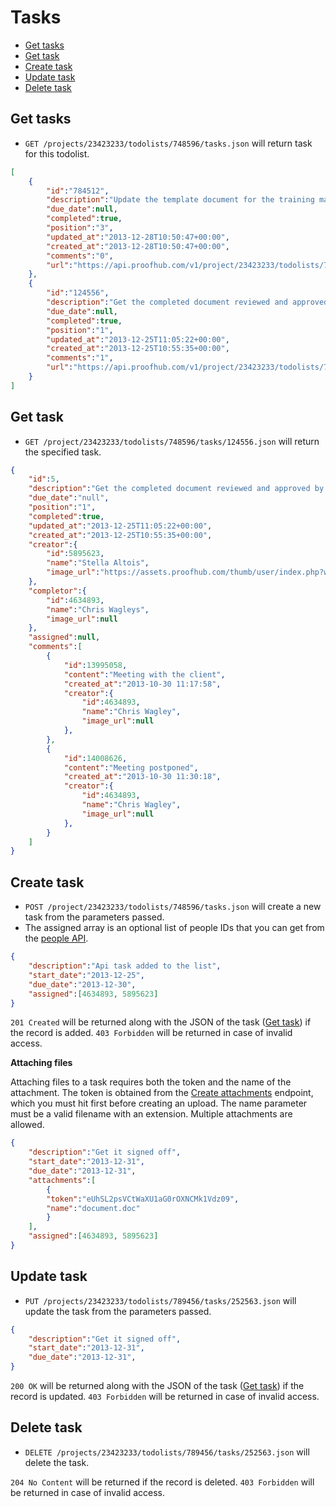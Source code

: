 Tasks
====================

* [Get tasks](#get-tasks)
* [Get task](#get-task)
* [Create task](#create-task)
* [Update task](#update-task)
* [Delete task](#delete-task)

Get tasks
----------------

* `GET /projects/23423233/todolists/748596/tasks.json` will return task for this todolist.

```json
[
	{
		"id":"784512",
		"description":"Update the template document for the training material.",
		"due_date":null,
		"completed":true,
		"position":"3",
		"updated_at":"2013-12-28T10:50:47+00:00",
		"created_at":"2013-12-28T10:50:47+00:00",
		"comments":"0",
		"url":"https://api.proofhub.com/v1/project/23423233/todolists/748596/tasks/784512.json"
	},
	{
		"id":"124556",
		"description":"Get the completed document reviewed and approved by each and every person responsible.",
		"due_date":null,
		"completed":true,
		"position":"1",
		"updated_at":"2013-12-25T11:05:22+00:00",
		"created_at":"2013-12-25T10:55:35+00:00",
		"comments":"1",
		"url":"https://api.proofhub.com/v1/project/23423233/todolists/748596/tasks/124556.json"
	}
]
```

Get task
----------------

* `GET /project/23423233/todolists/748596/tasks/124556.json` will return the specified task.

```json
{
	"id":5,
	"description":"Get the completed document reviewed and approved by each and every person responsible.",
	"due_date":"null",
	"position":"1",
	"completed":true,
	"updated_at":"2013-12-25T11:05:22+00:00",
	"created_at":"2013-12-25T10:55:35+00:00",
	"creator":{
        "id":5895623,
        "name":"Stella Altois",
        "image_url":"https://assets.proofhub.com/thumb/user/index.php?width=80&height=80&cropratio=1:1&image=123456/812b4ba287f5ee0bc9d43bbf5bbe87fb1370073119.jpg"
    },
	"completor":{
		"id":4634893,
        "name":"Chris Wagleys",
        "image_url":null
	},
	"assigned":null,
	"comments":[
		{
	        "id":13995058,
	        "content":"Meeting with the client",
	        "created_at":"2013-10-30 11:17:58",
	        "creator":{
	            "id":4634893,
	            "name":"Chris Wagley",
	            "image_url":null
	        },
	    },
	    {
	        "id":14008626,
	        "content":"Meeting postponed",
	        "created_at":"2013-10-30 11:30:18",
	        "creator":{
	            "id":4634893,
	            "name":"Chris Wagley",
	            "image_url":null
	        },
	    }
	]
}
```

Create task
----------------

* `POST /project/23423233/todolists/748596/tasks.json` will create a new task from the parameters passed. 
* The assigned array is an optional list of people IDs that you can get from the [people API](https://github.com/sdplabs/proofhub-api/blob/master/sections/people.md). 

```json
{
	"description":"Api task added to the list",
	"start_date":"2013-12-25",
	"due_date":"2013-12-30",
	"assigned":[4634893, 5895623]
}
```

`201 Created` will be returned along with the JSON of the task ([Get task](#get-task)) if the record is added. `403 Forbidden` will be returned in case of invalid access.

**Attaching files**

Attaching files to a task requires both the token and the name of the attachment. The token is obtained from the [Create attachments](
https://github.com/sdplabs/proofhub-api/blob/master/sections/attachemnts.md#create-attachment) endpoint, which you must hit first before creating an upload. The name parameter must be a valid filename with an extension. Multiple attachments are allowed.

```json
{
	"description":"Get it signed off",
	"start_date":"2013-12-31",
	"due_date":"2013-12-31",
	"attachments":[
		{
		"token":"eUhSL2psVCtWaXU1aG0rOXNCMk1Vdz09",
		"name":"document.doc"
		}
	],
	"assigned":[4634893, 5895623]
}
```

Update task
----------------

* `PUT /projects/23423233/todolists/789456/tasks/252563.json` will update the task from the parameters passed.

```json
{
	"description":"Get it signed off",
	"start_date":"2013-12-31",
	"due_date":"2013-12-31",
}
```

`200 OK` will be returned along with the JSON of the task ([Get task](#get-task)) if the record is updated. `403 Forbidden` will be returned in case of invalid access.

Delete task
----------------

* `DELETE /projects/23423233/todolists/789456/tasks/252563.json` will delete the task.

`204 No Content` will be returned if the record is deleted. `403 Forbidden` will be returned in case of invalid access.
